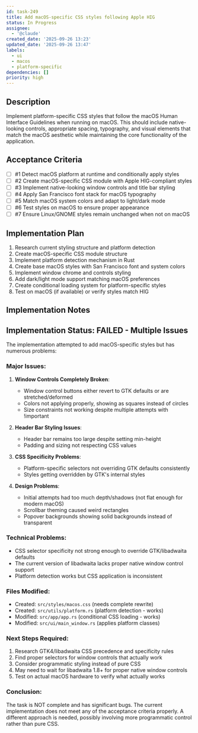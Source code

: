 ```yaml
---
id: task-249
title: Add macOS-specific CSS styles following Apple HIG
status: In Progress
assignee:
  - '@claude'
created_date: '2025-09-26 13:23'
updated_date: '2025-09-26 13:47'
labels:
  - ui
  - macos
  - platform-specific
dependencies: []
priority: high
---
```


## Description

Implement platform-specific CSS styles that follow the macOS Human Interface Guidelines when running on macOS. This should include native-looking controls, appropriate spacing, typography, and visual elements that match the macOS aesthetic while maintaining the core functionality of the application.

## Acceptance Criteria
<!-- AC:BEGIN -->
- [ ] #1 Detect macOS platform at runtime and conditionally apply styles
- [ ] #2 Create macOS-specific CSS module with Apple HIG-compliant styles
- [ ] #3 Implement native-looking window controls and title bar styling
- [ ] #4 Apply San Francisco font stack for macOS typography
- [ ] #5 Match macOS system colors and adapt to light/dark mode
- [ ] #6 Test styles on macOS to ensure proper appearance
- [ ] #7 Ensure Linux/GNOME styles remain unchanged when not on macOS
<!-- AC:END -->


## Implementation Plan

1. Research current styling structure and platform detection
2. Create macOS-specific CSS module structure
3. Implement platform detection mechanism in Rust
4. Create base macOS styles with San Francisco font and system colors
5. Implement window chrome and controls styling
6. Add dark/light mode support matching macOS preferences
7. Create conditional loading system for platform-specific styles
8. Test on macOS (if available) or verify styles match HIG


## Implementation Notes

## Implementation Status: FAILED - Multiple Issues

The implementation attempted to add macOS-specific styles but has numerous problems:

### Major Issues:

1. **Window Controls Completely Broken**: 
   - Window control buttons either revert to GTK defaults or are stretched/deformed
   - Colors not applying properly, showing as squares instead of circles
   - Size constraints not working despite multiple attempts with !important

2. **Header Bar Styling Issues**:
   - Header bar remains too large despite setting min-height
   - Padding and sizing not respecting CSS values

3. **CSS Specificity Problems**:
   - Platform-specific selectors not overriding GTK defaults consistently
   - Styles getting overridden by GTK's internal styles

4. **Design Problems**:
   - Initial attempts had too much depth/shadows (not flat enough for modern macOS)
   - Scrollbar theming caused weird rectangles
   - Popover backgrounds showing solid backgrounds instead of transparent

### Technical Problems:

- CSS selector specificity not strong enough to override GTK/libadwaita defaults
- The current version of libadwaita lacks proper native window control support
- Platform detection works but CSS application is inconsistent

### Files Modified:
- Created: `src/styles/macos.css` (needs complete rewrite)
- Created: `src/utils/platform.rs` (platform detection - works)
- Modified: `src/app/app.rs` (conditional CSS loading - works)
- Modified: `src/ui/main_window.rs` (applies platform classes)

### Next Steps Required:

1. Research GTK4/libadwaita CSS precedence and specificity rules
2. Find proper selectors for window controls that actually work
3. Consider programmatic styling instead of pure CSS
4. May need to wait for libadwaita 1.8+ for proper native window controls
5. Test on actual macOS hardware to verify what actually works

### Conclusion:

The task is NOT complete and has significant bugs. The current implementation does not meet any of the acceptance criteria properly. A different approach is needed, possibly involving more programmatic control rather than pure CSS.

